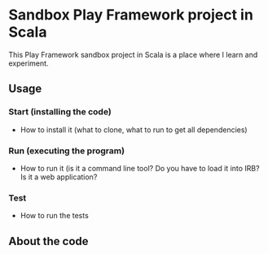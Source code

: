# Sandbox Play Framework project in Scala

This Play Framework sandbox project in Scala is a place where I learn and experiment.

## Usage

### Start (installing the code)

- How to install it (what to clone, what to run to get all dependencies)

### Run (executing the program)

- How to run it (is it a command line tool? Do you have to load it into IRB? Is it a web application?

### Test

- How to run the tests

## About the code
